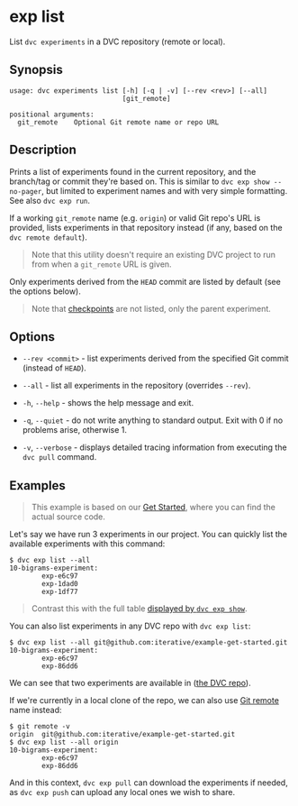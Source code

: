 # exp list

List `dvc experiments` in a <abbr>DVC repository</abbr> (remote or local).

## Synopsis

```usage
usage: dvc experiments list [-h] [-q | -v] [--rev <rev>] [--all]
                            [git_remote]

positional arguments:
  git_remote    Optional Git remote name or repo URL
```

## Description

Prints a list of experiments found in the current repository, and the branch/tag
or commit they're based on. This is similar to `dvc exp show --no-pager`, but
limited to experiment names and with very simple formatting. See also
`dvc exp run`.

If a working `git_remote` name (e.g. `origin`) or valid Git repo's URL is
provided, lists experiments in that <abbr>repository</abbr> instead (if any,
based on the `dvc remote default`).

> Note that this utility doesn't require an existing <abbr>DVC project</abbr> to
> run from when a `git_remote` URL is given.

Only experiments derived from the `HEAD` commit are listed by default (see the
options below).

> Note that [checkpoints](/doc/command-reference/exp/run#checkpoints) are not
> listed, only the parent experiment.

## Options

- `--rev <commit>` - list experiments derived from the specified Git commit
  (instead of `HEAD`).

- `--all` - list all experiments in the repository (overrides `--rev`).

- `-h`, `--help` - shows the help message and exit.

- `-q`, `--quiet` - do not write anything to standard output. Exit with 0 if no
  problems arise, otherwise 1.

- `-v`, `--verbose` - displays detailed tracing information from executing the
  `dvc pull` command.

## Examples

> This example is based on our
> [Get Started](/doc/tutorials/get-started/experiments), where you can find the
> actual source code.

Let's say we have run 3 experiments in our project. You can quickly list the
available experiments with this command:

```dvc
$ dvc exp list --all
10-bigrams-experiment:
        exp-e6c97
        exp-1dad0
        exp-1df77
```

> Contrast this with the full table
> [displayed by `dvc exp show`](/doc/command-reference/exp/show#examples).

You can also list experiments in any DVC repo with `dvc exp list`:

```dvc
$ dvc exp list --all git@github.com:iterative/example-get-started.git
10-bigrams-experiment:
        exp-e6c97
        exp-86dd6
```

We can see that two experiments are available in
([the DVC repo](https://github.com/iterative/example-get-started)).

If we're currently in a local clone of the repo, we can also use
[Git remote](https://git-scm.com/book/en/v2/Git-Basics-Working-with-Remotes)
name instead:

```dvc
$ git remote -v
origin  git@github.com:iterative/example-get-started.git
$ dvc exp list --all origin
10-bigrams-experiment:
        exp-e6c97
        exp-86dd6
```

And in this context, `dvc exp pull` can download the experiments if needed, as
`dvc exp push` can upload any local ones we wish to share.
